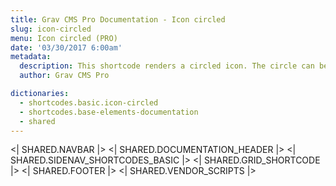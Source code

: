 ```yaml
---
title: Grav CMS Pro Documentation - Icon circled
slug: icon-circled
menu: Icon circled (PRO)
date: '03/30/2017 6:00am'
metadata:
  description: This shortcode renders a circled icon. The circle can be full colored or just bordered
  author: Grav CMS Pro

dictionaries:
  - shortcodes.basic.icon-circled
  - shortcodes.base-elements-documentation
  - shared
---
```


<| SHARED.NAVBAR |>
<| SHARED.DOCUMENTATION_HEADER |>
<| SHARED.SIDENAV_SHORTCODES_BASIC |>
<| SHARED.GRID_SHORTCODE |>
<| SHARED.FOOTER |>
<| SHARED.VENDOR_SCRIPTS |>
